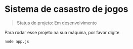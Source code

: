 <h1>Sistema de casastro de jogos</h1>

> Status do projeto: Em desenvolvimento

Para rodar esse projeto na sua máquina, por favor digite: 

```
node app.js
```
